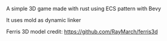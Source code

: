 A simple 3D game made with rust using ECS pattern with Bevy

It uses mold as dynamic linker

Ferris 3D model credit: https://github.com/RayMarch/ferris3d